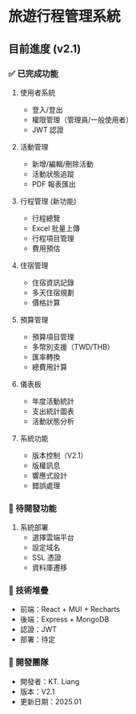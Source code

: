 # 旅遊行程管理系統

## 目前進度 (v2.1)

### ✅ 已完成功能
1. 使用者系統
   - 登入/登出
   - 權限管理（管理員/一般使用者）
   - JWT 認證

2. 活動管理
   - 新增/編輯/刪除活動
   - 活動狀態追蹤
   - PDF 報表匯出

3. 行程管理 (新功能)
   - 行程總覽
   - Excel 批量上傳
   - 行程項目管理
   - 費用預估

4. 住宿管理
   - 住宿資訊記錄
   - 多天住宿規劃
   - 價格計算

5. 預算管理
   - 預算項目管理
   - 多幣別支援（TWD/THB）
   - 匯率轉換
   - 總費用計算

6. 儀表板
   - 年度活動統計
   - 支出統計圖表
   - 活動狀態分析

7. 系統功能
   - 版本控制（V2.1）
   - 版權訊息
   - 響應式設計
   - 錯誤處理

### 📝 待開發功能
1. 系統部署
   - 選擇雲端平台
   - 設定域名
   - SSL 憑證
   - 資料庫遷移

### 🔧 技術堆疊
- 前端：React + MUI + Recharts
- 後端：Express + MongoDB
- 認證：JWT
- 部署：待定

### 👥 開發團隊
- 開發者：KT. Liang
- 版本：V2.1
- 更新日期：2025.01